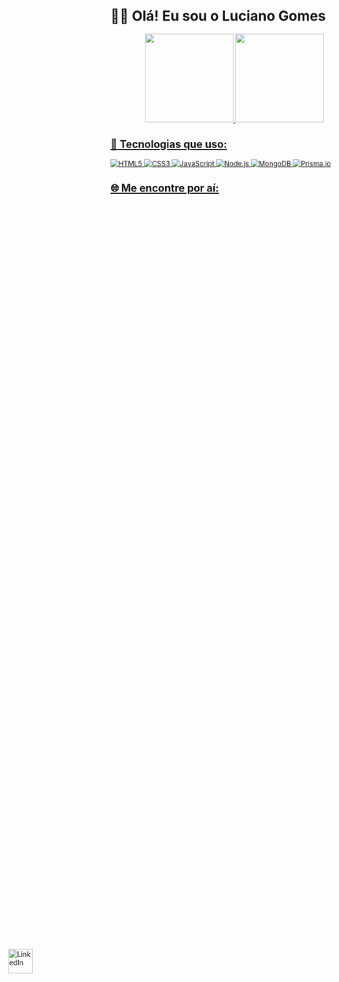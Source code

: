 # 🖐🏾 Olá! Eu sou o Luciano Gomes

<div align="center">
  <a href="https://github.com/Lucianogomeskt">
  <img height="180em" src="https://github-readme-stats.vercel.app/api?username=Lucianogomeskt&show_icons=true&theme=dracula&include_all_commits=true&count_private=true"/>
  <img height="180em" src="https://github-readme-stats.vercel.app/api/top-langs/?username=Lucianogomeskt&layout=compact&langs_count=7&theme=dracula"/>
</div>


## 🔧 Tecnologias que uso:
![HTML5](https://img.shields.io/badge/-HTML5-E34F26?logo=html5&logoColor=fff)
![CSS3](https://img.shields.io/badge/-CSS3-1572B6?logo=css3&logoColor=fff)
![JavaScript](https://img.shields.io/badge/-JavaScript-F7DF1E?logo=javascript&logoColor=000)
![Node.js](https://img.shields.io/badge/-Node.js-339933?logo=node.js&logoColor=fff)
![MongoDB](https://img.shields.io/badge/-MongoDB-47A248?logo=mongodb&logoColor=fff)
![Prisma.io](https://img.shields.io/badge/-Prisma-2D3748?logo=prisma&logoColor=fff)

## 🌐 Me encontre por aí:

<div style="position: absolute; left: 10px; top: 50%; display: flex; align-items: center; gap: 10px;">
  <a href="https://www.linkedin.com/in/luciano-gomes-aa3b7b219/" target="_blank">
    <img src="https://cdn-icons-png.flaticon.com/512/174/174857.png" alt="LinkedIn" height="50">
  </a>




